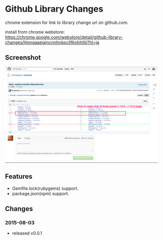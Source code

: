 Github Library Changes
==========================

chrome extension for link to library change url on github.com.

install from chrome webstore: https://chrome.google.com/webstore/detail/github-library-changes/ljmngaaeiajncnnhnkpcllfkohhliljj?hl=ja

## Screenshot

![Screenshot](screenshot.png)

## Features

 * Gemfile.lock(rubygems) support.
 * package.json(npm) support.

## Changes

### 2015-08-03
  * released v0.0.1

